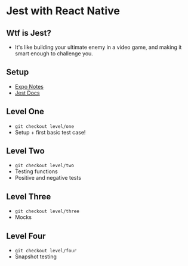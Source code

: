 # Jest with React Native

## Wtf is Jest?

* It's like building your ultimate enemy in a video game, and making it smart enough to challenge you.

## Setup

* [Expo Notes](https://docs.expo.dev/develop/unit-testing/)
* [Jest Docs](https://jestjs.io/)

## Level One

* ```git checkout level/one```
* Setup + first basic test case!

## Level Two

* ```git checkout level/two```
* Testing functions
* Positive and negative tests

## Level Three

* ```git checkout level/three```
* Mocks

## Level Four

* ```git checkout level/four```
* Snapshot testing
